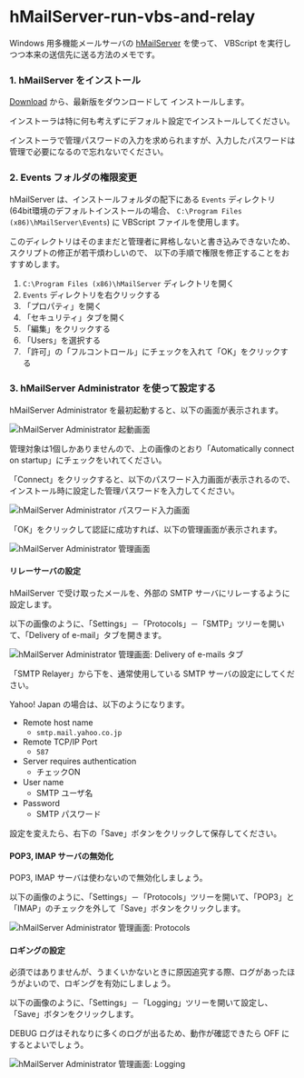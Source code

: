 hMailServer-run-vbs-and-relay
=============================

Windows 用多機能メールサーバの [hMailServer](http://www.hmailserver.com/) を使って、
VBScript を実行しつつ本来の送信先に送る方法のメモです。


### 1. hMailServer をインストール

[Download](http://www.hmailserver.com/index.php?page=download) から、最新版をダウンロードして
インストールします。

インストーラは特に何も考えずにデフォルト設定でインストールしてください。

インストーラで管理パスワードの入力を求められますが、入力したパスワードは管理で必要になるので忘れないでください。

### 2. Events フォルダの権限変更

hMailServer は、インストールフォルダの配下にある ``Events`` ディレクトリ (64bit環境のデフォルトインストールの場合、 ``C:\Program Files (x86)\hMailServer\Events``) に VBScript ファイルを使用します。

このディレクトリはそのままだと管理者に昇格しないと書き込みできないため、スクリプトの修正が若干煩わしいので、
以下の手順で権限を修正することをおすすめします。

1. ``C:\Program Files (x86)\hMailServer`` ディレクトリを開く
1. ``Events`` ディレクトリを右クリックする
1. 「プロパティ」を開く
1. 「セキュリティ」タブを開く
1. 「編集」をクリックする
1. 「Users」を選択する
1. 「許可」の「フルコントロール」にチェックを入れて「OK」をクリックする

### 3. hMailServer Administrator を使って設定する

hMailServer Administrator を最初起動すると、以下の画面が表示されます。

![hMailServer Administrator 起動画面](https://raw.github.com/micclly/hMailServer-run-vbs-and-relay/master/images/admin01.png)

管理対象は1個しかありませんので、上の画像のとおり「Automatically connect on startup」にチェックをいれてください。

「Connect」をクリックすると、以下のパスワード入力画面が表示されるので、インストール時に設定した管理パスワードを入力してください。

![hMailServer Administrator パスワード入力画面](https://raw.github.com/micclly/hMailServer-run-vbs-and-relay/master/images/admin02.png)

「OK」をクリックして認証に成功すれば、以下の管理画面が表示されます。

![hMailServer Administrator 管理画面](https://raw.github.com/micclly/hMailServer-run-vbs-and-relay/master/images/admin03.png)

#### リレーサーバの設定

hMailServer で受け取ったメールを、外部の SMTP サーバにリレーするように設定します。

以下の画像のように、「Settings」－「Protocols」－「SMTP」ツリーを開いて、「Delivery of e-mail」タブを開きます。

![hMailServer Administrator 管理画面: Delivery of e-mails タブ](https://raw.github.com/micclly/hMailServer-run-vbs-and-relay/master/images/admin04.png)

「SMTP Relayer」から下を、通常使用している SMTP サーバの設定にしてください。

Yahoo! Japan の場合は、以下のようになります。

* Remote host name
    * ``smtp.mail.yahoo.co.jp``
* Remote TCP/IP Port
    * ``587``
* Server requires authentication
    * チェックON
* User name
    * SMTP ユーザ名
* Password
    * SMTP パスワード

設定を変えたら、右下の「Save」ボタンをクリックして保存してください。

#### POP3, IMAP サーバの無効化

POP3, IMAP サーバは使わないので無効化しましょう。

以下の画像のように、「Settings」－「Protocols」ツリーを開いて、「POP3」と「IMAP」のチェックを外して「Save」ボタンをクリックします。

![hMailServer Administrator 管理画面: Protocols](https://raw.github.com/micclly/hMailServer-run-vbs-and-relay/master/images/admin05.png)


#### ロギングの設定

必須ではありませんが、うまくいかないときに原因追究する際、ログがあったほうがよいので、ロギングを有効にしましょう。

以下の画像のように、「Settings」－「Logging」ツリーを開いて設定し、「Save」ボタンをクリックします。

DEBUG ログはそれなりに多くのログが出るため、動作が確認できたら OFF にするとよいでしょう。

![hMailServer Administrator 管理画面: Logging](https://raw.github.com/micclly/hMailServer-run-vbs-and-relay/master/images/admin06.png)





